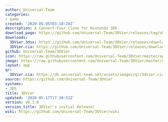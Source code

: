 ```yaml
---
author: Universal-Team
categories:
- game
created: '2020-05-05T03:10:20Z'
description: A Connect-Four clone for Nintendo 3DS.
download_page: https://github.com/Universal-Team/3DVier/releases/tag/v0.1.0
downloads:
  3DVier.3dsx: https://github.com/Universal-Team/3DVier/releases/download/v0.1.0/3DVier.3dsx
  3DVier.cia: https://github.com/Universal-Team/3DVier/releases/download/v0.1.0/3DVier.cia
github: Universal-Team/3DVier
icon: https://raw.githubusercontent.com/Universal-Team/3DVier/master/app/icon.png
image: https://raw.githubusercontent.com/Universal-Team/3DVier/master/app/banner.png
layout: app
qr:
  3DVier.cia: https://db.universal-team.net/assets/images/qr/3dvier.cia.png
source: https://github.com/Universal-Team/3DVier
systems:
- 3DS
title: 3DVier
updated: '2020-05-17T17:30:53Z'
version: v0.1.0
version_title: 3DVier's initial Release!
wiki: https://github.com/Universal-Team/3DVier/wiki
---
```


